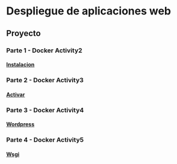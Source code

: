# Despliegue de aplicaciones web
## Proyecto
### Parte 1 - Docker Activity2
#### [Instalacion](https://github.com/Braeek/ProyectoDespliegue/blob/main/Proyecto/InstalacionApache.md)

### Parte 2 - Docker Activity3
#### [Activar](https://github.com/Braeek/ProyectoDespliegue/blob/main/Proyecto/ActivarModulos.md)

### Parte 3 - Docker Activity4
#### [Wordpress](https://github.com/Braeek/ProyectoDespliegue/blob/main/Proyecto/InstalarWordpress.md)

### Parte 4 - Docker Activity5
#### [Wsgi](https://github.com/Braeek/ProyectoDespliegue/blob/main/Proyecto/pythonWsgi.md)
